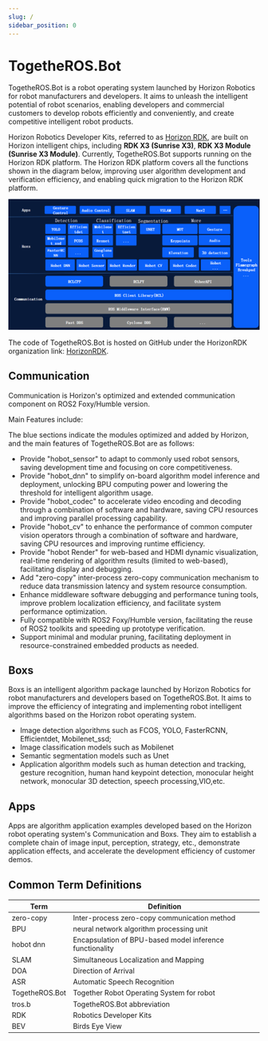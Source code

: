 ```yaml
---
slug: /
sidebar_position: 0
---
```


# TogetheROS.Bot
TogetheROS.Bot is a robot operating system launched by Horizon Robotics for robot manufacturers and developers. It aims to unleash the intelligent potential of robot scenarios, enabling developers and commercial customers to develop robots efficiently and conveniently, and create competitive intelligent robot products.

Horizon Robotics Developer Kits, referred to as [Horizon RDK](https://developer.horizon.cc/documents_rdk/), are built on Horizon intelligent chips, including **RDK X3 (Sunrise X3)**, **RDK X3 Module (Sunrise X3 Module)**. Currently, TogetheROS.Bot supports running on the Horizon RDK platform. The Horizon RDK platform covers all the functions shown in the diagram below, improving user algorithm development and verification efficiency, and enabling quick migration to the Horizon RDK platform.

![TROS-Diagram](./image/TogetheROS.png)

The code of TogetheROS.Bot is hosted on GitHub under the HorizonRDK organization link: [HorizonRDK](https://github.com/HorizonRDK).

## Communication
Communication is Horizon's optimized and extended communication component on ROS2 Foxy/Humble version.

Main Features include:

The blue sections indicate the modules optimized and added by Horizon, and the main features of TogetheROS.Bot are as follows:

- Provide "hobot_sensor" to adapt to commonly used robot sensors, saving development time and focusing on core competitiveness.
- Provide "hobot_dnn" to simplify on-board algorithm model inference and deployment, unlocking BPU computing power and lowering the threshold for intelligent algorithm usage.
- Provide "hobot_codec" to accelerate video encoding and decoding through a combination of software and hardware, saving CPU resources and improving parallel processing capability.
- Provide "hobot_cv" to enhance the performance of common computer vision operators through a combination of software and hardware, saving CPU resources and improving runtime efficiency.
- Provide "hobot Render" for web-based and HDMI dynamic visualization, real-time rendering of algorithm results (limited to web-based), facilitating display and debugging.
- Add "zero-copy" inter-process zero-copy communication mechanism to reduce data transmission latency and system resource consumption.
- Enhance middleware software debugging and performance tuning tools, improve problem localization efficiency, and facilitate system performance optimization.
- Fully compatible with ROS2 Foxy/Humble version, facilitating the reuse of ROS2 toolkits and speeding up prototype verification.
- Support minimal and modular pruning, facilitating deployment in resource-constrained embedded products as needed.

## Boxs
Boxs is an intelligent algorithm package launched by Horizon Robotics for robot manufacturers and developers based on TogetheROS.Bot. It aims to improve the efficiency of integrating and implementing robot intelligent algorithms based on the Horizon robot operating system.

- Image detection algorithms such as FCOS, YOLO, FasterRCNN, Efficientdet, Mobilenet_ssd;
- Image classification models such as Mobilenet
- Semantic segmentation models such as Unet
- Application algorithm models such as human detection and tracking, gesture recognition, human hand keypoint detection, monocular height network, monocular 3D detection, speech processing,VIO,etc.

## Apps
Apps are algorithm application examples developed based on the Horizon robot operating system's Communication and Boxs. They aim to establish a complete chain of image input, perception, strategy, etc., demonstrate application effects, and accelerate the development efficiency of customer demos.

## Common Term Definitions

| Term                             | Definition                                               |
| ---------------------------------| --------------------------------------------------------|
| zero-copy                        | Inter-process zero-copy communication method             |
| BPU                              | neural network algorithm processing unit             |
| hobot dnn                        | Encapsulation of BPU-based model inference functionality |
| SLAM                              | Simultaneous Localization and Mapping |
| DOA                               | Direction of Arrival                     |
| ASR                               | Automatic Speech Recognition             |
| TogetheROS.Bot                    | Together Robot Operating System for robot    |
| tros.b                            | TogetheROS.Bot abbreviation               |
| RDK                               | Robotics Developer Kits                   |
| BEV                               | Birds Eye View                   |